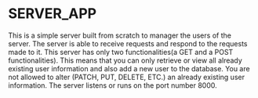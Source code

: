 # SERVER_APP
This is a simple server built from scratch to manager the users of the server.
The server is able to receive requests and respond to the requests made to it.
This server has only two functionalities(a GET and a POST functionalities).
This means that you can only retrieve or view all already existing user information and also add a new user to the database.
You are not allowed to alter (PATCH, PUT, DELETE, ETC.) an already existing user information.
The server listens or runs on the port number 8000.
